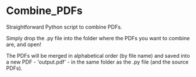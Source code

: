 # Combine_PDFs
Straightforward Python script to combine PDFs.

Simply drop the .py file into the folder where the PDFs you want to combine are, and open!

The PDFs will be merged in alphabetical order (by file name) and saved into a new PDF - 'output.pdf' - in the same folder as the .py file (and the source PDFs).

